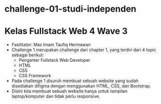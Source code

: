 # challenge-01-studi-independen
# Kelas Fullstack Web 4 Wave 3
* Fasilitator: Mas Imam Taufiq Hermawan
* Challenge 1 merupakan challenge dari chapter 1, yang terdiri dari 4 topic sebagai berikut: 
  * Penganter Fullstack Web Developer 
  * HTML 
  * CSS 
  * CSS Framework
* Pada challenge 1 disuruh membuat sebuah website yang sudah disediakan difigma dengan menggunakan HTML, CSS, dan Bootstrap. 
* Disini kita membuat sebuah website hanya untuk tampilan laptop/komputer dan tidak perlu responsive.
